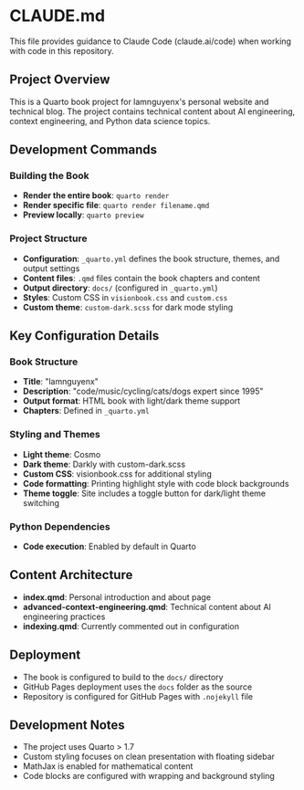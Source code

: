 # CLAUDE.md

This file provides guidance to Claude Code (claude.ai/code) when working with code in this repository.

## Project Overview

This is a Quarto book project for lamnguyenx's personal website and technical blog. The project contains technical content about AI engineering, context engineering, and Python data science topics.

## Development Commands

### Building the Book
- **Render the entire book**: `quarto render`
- **Render specific file**: `quarto render filename.qmd`
- **Preview locally**: `quarto preview`

### Project Structure
- **Configuration**: `_quarto.yml` defines the book structure, themes, and output settings
- **Content files**: `.qmd` files contain the book chapters and content
- **Output directory**: `docs/` (configured in `_quarto.yml`)
- **Styles**: Custom CSS in `visionbook.css` and `custom.css`
- **Custom theme**: `custom-dark.scss` for dark mode styling

## Key Configuration Details

### Book Structure
- **Title**: "lamnguyenx"
- **Description**: "code/music/cycling/cats/dogs expert since 1995"
- **Output format**: HTML book with light/dark theme support
- **Chapters**: Defined in `_quarto.yml`

### Styling and Themes
- **Light theme**: Cosmo
- **Dark theme**: Darkly with custom-dark.scss
- **Custom CSS**: visionbook.css for additional styling
- **Code formatting**: Printing highlight style with code block backgrounds
- **Theme toggle**: Site includes a toggle button for dark/light theme switching

### Python Dependencies
- **Code execution**: Enabled by default in Quarto

## Content Architecture

- **index.qmd**: Personal introduction and about page
- **advanced-context-engineering.qmd**: Technical content about AI engineering practices
- **indexing.qmd**: Currently commented out in configuration

## Deployment

- The book is configured to build to the `docs/` directory
- GitHub Pages deployment uses the `docs` folder as the source
- Repository is configured for GitHub Pages with `.nojekyll` file

## Development Notes

- The project uses Quarto > 1.7
- Custom styling focuses on clean presentation with floating sidebar
- MathJax is enabled for mathematical content
- Code blocks are configured with wrapping and background styling